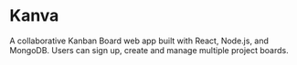 # Kanva

A collaborative Kanban Board web app built with React, Node.js, and MongoDB. Users can sign up, create and manage multiple project boards. 
